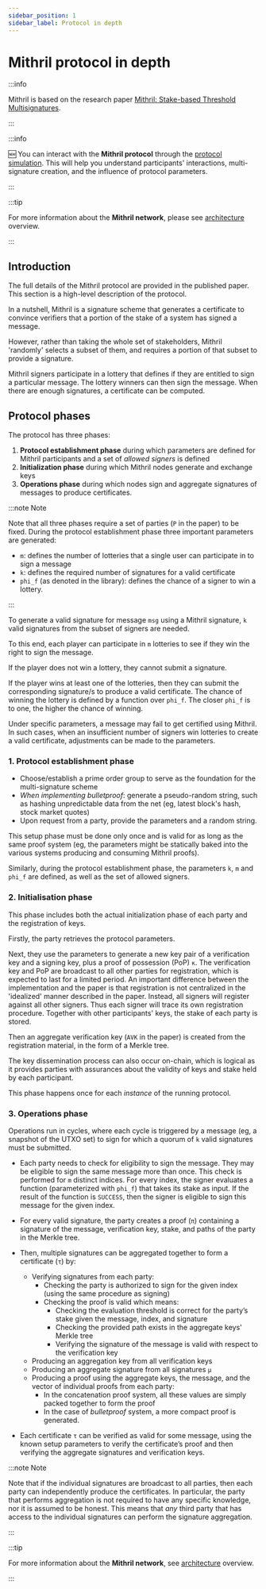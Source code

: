 ```yaml
---
sidebar_position: 1
sidebar_label: Protocol in depth
---
```


# Mithril protocol in depth

:::info

Mithril is based on the research paper [Mithril: Stake-based Threshold Multisignatures](https://iohk.io/en/research/library/papers/mithril-stake-based-threshold-multisignatures/).

:::

:::info

:new: You can interact with the **Mithril protocol** through the [protocol simulation](./simulation.md). This will help you understand participants' interactions, multi-signature creation, and the influence of protocol parameters.

:::

:::tip

For more information about the **Mithril network**, please see [architecture](../mithril-network/architecture.md) overview.

:::

## Introduction

The full details of the Mithril protocol are provided in the published paper. This section is a high-level description of
the protocol.

In a nutshell, Mithril is a signature scheme that generates a certificate to convince verifiers that a portion of the stake of a system has signed a message.

However, rather than taking the whole set of stakeholders, Mithril
'randomly' selects a subset of them, and requires a portion of that subset to provide a signature.

Mithril signers participate in a lottery that defines if they are entitled to sign a particular message.
The lottery winners can then sign the message. When there are enough signatures, a certificate can be computed.

## Protocol phases

The protocol has three phases:

1. **Protocol establishment phase** during which parameters are defined for Mithril participants and a set of *allowed signers* is defined
2. **Initialization phase** during which Mithril nodes generate and exchange keys
3. **Operations phase** during which nodes sign and aggregate signatures of messages to produce certificates.

:::note Note

Note that all three phases require a set of parties (`P` in the paper) to be fixed. During the protocol establishment phase
three important parameters are generated:

* `m`: defines the number of lotteries that a single user can participate in to sign a message
* `k`: defines the required number of signatures for a valid certificate
* `phi_f` (as denoted in the library): defines the chance of a signer to win a lottery.

:::

To generate a valid signature for message `msg` using a Mithril signature, `k` valid signatures from the subset of signers are needed.

To this end, each player can participate in `m` lotteries to see if they win the right to sign the message.

If the player does not win a lottery, they cannot submit a signature.

If the player wins at least one of the lotteries, then they
can submit the corresponding signature/s to produce a valid certificate. The chance of winning the lottery is defined by a function over `phi_f`. The closer `phi_f` is to one, the higher the chance of winning.

Under specific parameters, a message may fail to get certified using Mithril. In such cases, when an insufficient number of signers win lotteries to create a valid certificate, adjustments can be made to the parameters.

### 1. Protocol establishment phase

* Choose/establish a prime order group to serve as the foundation for the multi-signature scheme
* _When implementing bulletproof_: generate a pseudo-random string, such as hashing unpredictable data from the net (eg, latest block's hash, stock market quotes)
* Upon request from a party, provide the parameters and a random string.

This setup phase must be done only once and is valid for as long as the same proof system (eg, the parameters might be statically baked into the various systems producing and consuming Mithril proofs).

Similarly, during the protocol establishment phase, the parameters `k`, `m` and `phi_f` are defined, as well as the set of allowed signers.

### 2. Initialisation phase

This phase includes both the actual initialization phase of each party and the registration of keys.

Firstly, the party retrieves the protocol parameters.  

Next, they use the parameters to generate a new key pair of a verification key and a signing key, plus a proof of possession (PoP)
  `κ`. The verification key and PoP are broadcast to all other parties for registration, which is expected to last for a limited period. An important difference between the implementation and the paper is that registration is not centralized in the 'idealized' manner described in the paper. Instead, all signers will register against all other signers. Thus
  each signer will trace its own registration procedure. Together with other participants' keys, the stake of each
  party is stored.  
  
Then an aggregate verification key (`AVK` in the paper) is created from the registration material, in the form of a Merkle tree.  

The key dissemination process can also occur on-chain, which is logical as it provides parties with assurances about the validity of keys and stake held by each participant.

This phase happens once for each _instance_ of the running protocol.

### 3. Operations phase

Operations run in cycles, where each cycle is triggered by a message (eg, a snapshot of the UTXO set) to sign for which
a quorum of `k` valid signatures must be submitted.

* Each party needs to check for eligibility to sign the message. They may be eligible to sign the same message more than once. This check is performed for `m` distinct indices. For every index, the signer evaluates a function (parameterized with `phi_f`) that takes its stake as input. If the result of the function is `SUCCESS`, then the signer is eligible to sign this message for the given index.

* For every valid signature, the party creates a proof (`π`) containing a signature of the message, verification key, stake, and paths of the party in the Merkle tree.

* Then, multiple signatures can be aggregated together to form a certificate (`τ`) by:
  * Verifying signatures from each party:
    * Checking the party is authorized to sign for the given index (using the same procedure as signing)
    * Checking the proof is valid which means:
      * Checking the evaluation threshold is correct for the party’s stake given the message, index, and signature
      * Checking the provided path exists in the aggregate keys' Merkle tree
      * Verifying the signature of the message is valid with respect to the verification key
  * Producing an aggregation key from all verification keys
  * Producing an aggregate signature from all signatures `μ`
  * Producing a proof using the aggregate keys, the message, and the vector of individual proofs from each party:
    * In the concatenation proof system, all these values are simply packed together to form the proof
    * In the case of _bulletproof_ system, a more compact proof is generated.

* Each certificate `τ` can be verified as valid for some message, using the known setup parameters to verify the certificate’s proof and then verifying the aggregate signatures and verification keys.

:::note Note

Note that if the individual signatures are broadcast to all parties, then each party can independently produce the certificates. In particular, the party that performs aggregation is not required to have any specific knowledge, nor it is assumed to be honest. This means that _any_ third party that has access to the individual signatures can perform the signature aggregation.

:::

:::tip

For more information about the **Mithril network**, see [architecture](../mithril-network/architecture.md) overview.

:::
